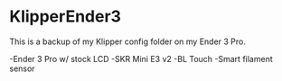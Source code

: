 # KlipperEnder3

This is a backup of my Klipper config folder on my Ender 3 Pro.

-Ender 3 Pro w/ stock LCD
-SKR Mini E3 v2
-BL Touch
-Smart filament sensor
